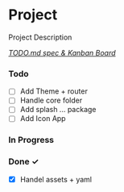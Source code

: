 # Project

Project Description

<em>[TODO.md spec & Kanban Board](https://bit.ly/3fCwKfM)</em>

### Todo

- [ ] Add Theme + router  
- [ ] Handle core folder  
- [ ] Add splash ... package  
- [ ] Add Icon App  

### In Progress


### Done ✓

- [x] Handel assets + yaml  

